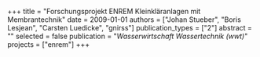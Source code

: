 +++
title = "Forschungsprojekt ENREM Kleinkläranlagen mit Membrantechnik"
date = 2009-01-01
authors = ["Johan Stueber", "Boris Lesjean", "Carsten Luedicke", "gnirss"]
publication_types = ["2"]
abstract = ""
selected = false
publication = "*Wasserwirtschaft Wassertechnik (wwt)*"
projects = ["enrem"]
+++

